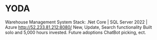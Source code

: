 # YODA
Warehouse Management System
Stack: .Net Core | SQL Server 2022 | Azure
http://52.233.81.212:8080/
New, Update, Search functionality
Built solo and 5,000 hours invested.
Future adoptions ChatBot picking, ect.
